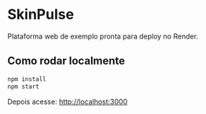 # SkinPulse

Plataforma web de exemplo pronta para deploy no Render.

## Como rodar localmente
```bash
npm install
npm start
```

Depois acesse: [http://localhost:3000](http://localhost:3000)
